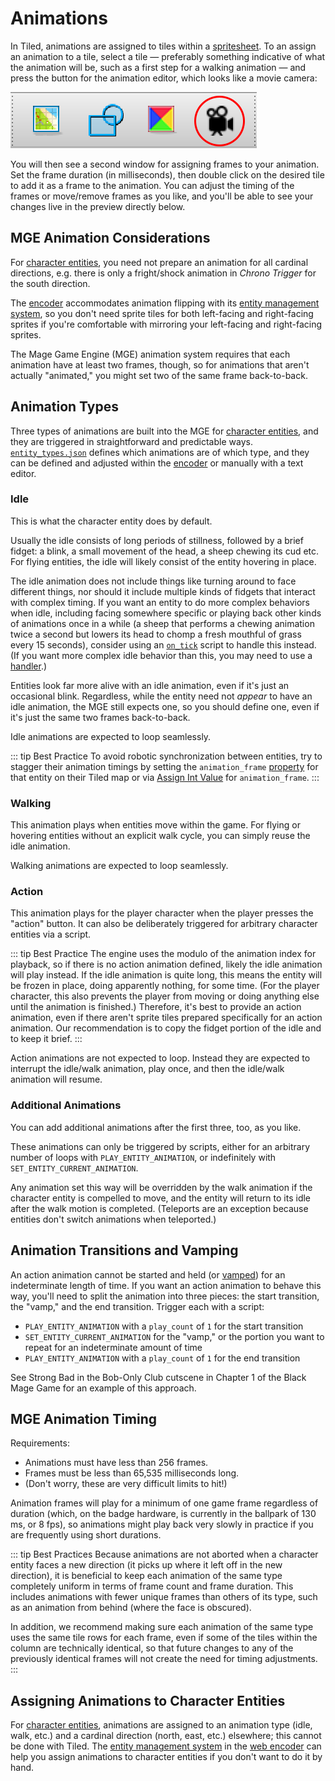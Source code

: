 # Animations

In Tiled, animations are assigned to tiles within a [spritesheet](tilesets). To an assign an animation to a tile, select a tile — preferably something indicative of what the animation will be, such as a first step for a walking animation — and press the button for the animation editor, which looks like a movie camera:

![the fourth icon is a movie camera](media/tiled-animation-editor.png)

You will then see a second window for assigning frames to your animation. Set the frame duration (in milliseconds), then double click on the desired tile to add it as a frame to the animation. You can adjust the timing of the frames or move/remove frames as you like, and you'll be able to see your changes live in the preview directly below.

## MGE Animation Considerations

For [character entities](entity_types#character-entities), you need not prepare an animation for all cardinal directions, e.g. there is only a fright/shock animation in *Chrono Trigger* for the south direction.

The [encoder](encoder) accommodates animation flipping with its [entity management system](entity_management_system), so you don't need sprite tiles for both left-facing and right-facing sprites if you're comfortable with mirroring your left-facing and right-facing sprites.

The Mage Game Engine (MGE) animation system requires that each animation have at least two frames, though, so for animations that aren't actually "animated," you might set two of the same frame back-to-back.

## Animation Types

Three types of animations are built into the MGE for [character entities](entity_types#character-entities), and they are triggered in straightforward and predictable ways. [`entity_types.json`](what_youll_need#entity_types.json) defines which animations are of which type, and they can be defined and adjusted within the [encoder](encoder) or manually with a text editor.

### Idle

This is what the character entity does by default.

Usually the idle consists of long periods of stillness, followed by a brief fidget: a blink, a small movement of the head, a sheep chewing its cud etc. For flying entities, the idle will likely consist of the entity hovering in place.

The idle animation does not include things like turning around to face different things, nor should it include multiple kinds of fidgets that interact with complex timing. If you want an entity to do more complex behaviors when idle, including facing somewhere specific or playing back other kinds of animations once in a while (a sheep that performs a chewing animation twice a second but lowers its head to chomp a fresh mouthful of grass every 15 seconds), consider using an [`on_tick`](scripts#on_tick) script to handle this instead. (If you want more complex idle behavior than this, you may need to use a [handler](handlers).)

Entities look far more alive with an idle animation, even if it's just an occasional blink. Regardless, while the entity need not *appear* to have an idle animation, the MGE still expects one, so you should define one, even if it's just the same two frames back-to-back.

Idle animations are expected to loop seamlessly.

::: tip Best Practice
To avoid robotic synchronization between entities, try to stagger their animation timings by setting the `animation_frame` [property](entities#entity-properties) for that entity on their Tiled map or via [Assign Int Value](actions#assign-int-value) for `animation_frame`.
:::

### Walking

This animation plays when entities move within the game. For flying or hovering entities without an explicit walk cycle, you can simply reuse the idle animation.

Walking animations are expected to loop seamlessly.

### Action

This animation plays for the player character when the player presses the "action" button. It can also be deliberately triggered for arbitrary character entities via a script.

::: tip Best Practice
The engine uses the modulo of the animation index for playback, so if there is no action animation defined, likely the idle animation will play instead. If the idle animation is quite long, this means the entity will be frozen in place, doing apparently nothing, for some time. (For the player character, this also prevents the player from moving or doing anything else until the animation is finished.) Therefore, it's best to provide an action animation, even if there aren't sprite tiles prepared specifically for an action animation. Our recommendation is to copy the fidget portion of the idle and to keep it brief.
:::

Action animations are not expected to loop. Instead they are expected to interrupt the idle/walk animation, play once, and then the idle/walk animation will resume.

### Additional Animations

You can add additional animations after the first three, too, as you like.

These animations can only be triggered by scripts, either for an arbitrary number of loops with `PLAY_ENTITY_ANIMATION`, or indefinitely with `SET_ENTITY_CURRENT_ANIMATION`.

Any animation set this way will be overridden by the walk animation if the character entity is compelled to move, and the entity will return to its idle after the walk motion is completed. (Teleports are an exception because entities don't switch animations when teleported.)

## Animation Transitions and Vamping

An action animation cannot be started and held (or [vamped](https://en.wikipedia.org/wiki/Ostinato#Musical_theater)) for an indeterminate length of time. If you want an action animation to behave this way, you'll need to split the animation into three pieces: the start transition, the "vamp," and the end transition. Trigger each with a script:

- `PLAY_ENTITY_ANIMATION` with a `play_count` of `1` for the start transition
- `SET_ENTITY_CURRENT_ANIMATION` for the "vamp," or the portion you want to repeat for an indeterminate amount of time
- `PLAY_ENTITY_ANIMATION` with a `play_count` of `1` for the end transition

See Strong Bad in the Bob-Only Club cutscene in Chapter 1 of the Black Mage Game for an example of this approach.

## MGE Animation Timing

Requirements:

- Animations must have less than 256 frames.
- Frames must be less than 65,535 milliseconds long.
- (Don't worry, these are very difficult limits to hit!)

Animation frames will play for a minimum of one game frame regardless of duration (which, on the badge hardware, is currently in the ballpark of 130 ms, or 8 fps), so animations might play back very slowly in practice if you are frequently using short durations.

::: tip Best Practices
Because animations are not aborted when a character entity faces a new direction (it picks up where it left off in the new direction), it is beneficial to keep each animation of the same type completely uniform in terms of frame count and frame duration. This includes animations with fewer unique frames than others of its type, such as an animation from behind (where the face is obscured).

In addition, we recommend making sure each animation of the same type uses the same tile rows for each frame, even if some of the tiles within the column are technically identical, so that future changes to any of the previously identical frames will not create the need for timing adjustments.
:::

## Assigning Animations to Character Entities

For [character entities](entity_types#character-entities), animations are assigned to an animation type (idle, walk, etc.) and a cardinal direction (north, east, etc.) elsewhere; this cannot be done with Tiled. The [entity management system](entity_management_system) in the [web encoder](encoder#web-encoder) can help you assign animations to character entities if you don't want to do it by hand.
